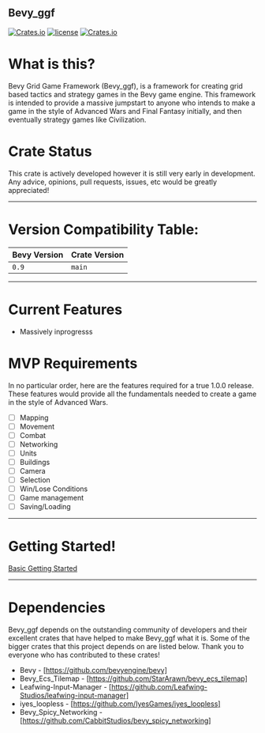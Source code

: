 ## Bevy_ggf

[![Crates.io](https://img.shields.io/crates/v/bevy_ggf.svg)](https://crates.io/crates/bevy_ggf)
[![license](https://img.shields.io/badge/license-MIT-blue.svg)](https://github.com/NoahShomette/bevy_ggf/blob/main/LICENSE-MIT)
[![Crates.io](https://img.shields.io/crates/d/bevy_ggf)](https://crates.io/crates/bevy_ggf)
 
# What is this?
Bevy Grid Game Framework (Bevy_ggf), is a framework for creating grid based tactics and strategy games in the Bevy game engine. This framework is intended to provide a massive jumpstart to anyone who intends to make a game in the style of Advanced Wars and Final Fantasy initially, and then eventually strategy games like Civilization. 


# Crate Status
This crate is actively developed however it is still very early in development. Any advice, opinions, pull requests, issues, etc would be greatly appreciated!

---

# Version Compatibility Table:
|Bevy Version|Crate Version      |
|------------|-------------------|
|`0.9`       |`main`             |

---

# Current Features

* Massively inprogresss

# MVP Requirements
In no particular order, here are the features required for a true 1.0.0 release. These features would provide all the fundamentals needed to create a game in the style of Advanced Wars.
- [ ] Mapping
- [ ] Movement
- [ ] Combat
- [ ] Networking
- [ ] Units
- [ ] Buildings
- [ ] Camera
- [ ] Selection
- [ ] Win/Lose Conditions
- [ ] Game management
- [ ] Saving/Loading

---

# Getting Started!
[Basic Getting Started](https://github.com/NoahShomette/bevy_ggf/discussions/1#discussion-4567903)


---

# Dependencies
Bevy_ggf depends on the outstanding community of developers and their excellent crates that have helped to make Bevy_ggf what it is. Some of the bigger crates that this project depends on are listed below. Thank you to everyone who has contributed to these crates!

* Bevy - [https://github.com/bevyengine/bevy]
* Bevy_Ecs_Tilemap - [https://github.com/StarArawn/bevy_ecs_tilemap]
* Leafwing-Input-Manager - [https://github.com/Leafwing-Studios/leafwing-input-manager]
* iyes_loopless - [https://github.com/IyesGames/iyes_loopless]
* Bevy_Spicy_Networking - [https://github.com/CabbitStudios/bevy_spicy_networking]
